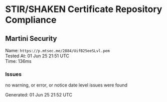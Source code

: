 # STIR/SHAKEN Certificate Repository Compliance

## Martini Security

Name: `https://p.mtsec.me/2884/UifB25eeSLvl.pem`\
Tested At: 01 Jun 25 21:51 UTC\
Time: 136ms

### Issues

no warning, or error, or notice date level issues were found

Generated: 01 Jun 25 21:52 UTC